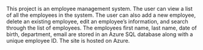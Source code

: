 This project is an employee management system. The user can view a list of all the employees in the system. The user can also add a new employee, delete an existing employee, edit an employee’s information, and search through the list of employees. The employees first name, last name, date of birth, department, email are stored in an Azure SQL database along with a unique employee ID. The site is hosted on Azure.
